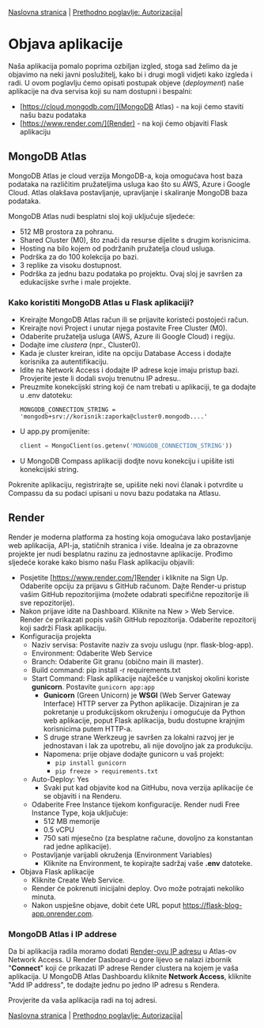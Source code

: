 <link rel="stylesheet" href="assets/css/custom.css">

[Naslovna stranica](README.md) | [Prethodno poglavlje: Autorizacija](chapter4.md)| 

# Objava aplikacije
Naša aplikacija pomalo poprima ozbiljan izgled, stoga sad želimo da je objavimo na neki javni poslužitelj, kako bi i drugi mogli vidjeti kako izgleda i radi. U ovom poglavlju ćemo opisati postupak objeve (*deployment*) naše aplikacije na dva servisa koji su nam dostupni i bespalni:
* [https://cloud.mongodb.com/](MongoDB Atlas) - na koji ćemo staviti našu bazu podataka
* [https://www.render.com/](Render) - na koji ćemo objaviti Flask aplikaciju

## MongoDB Atlas

MongoDB Atlas je cloud verzija MongoDB-a, koja omogućava host baza podataka na različitim pružateljima usluga kao što su AWS, Azure i Google Cloud. Atlas olakšava postavljanje, upravljanje i skaliranje MongoDB baza podataka. 

MongoDB Atlas nudi besplatni sloj koji uključuje sljedeće:
* 512 MB prostora za pohranu.
* Shared Cluster (M0), što znači da resurse dijelite s drugim korisnicima.
* Hosting na bilo kojem od podržanih pružatelja cloud usluga.
* Podrška za do 100 kolekcija po bazi.
* 3 replike za visoku dostupnost.
* Podrška za jednu bazu podataka po projektu.
Ovaj sloj je savršen za edukacijske svrhe i male projekte.

### Kako koristiti MongoDB Atlas u Flask aplikaciji?
* Kreirajte MongoDB Atlas račun ili se prijavite koristeći postojeći račun. 
* Kreirajte novi Project i unutar njega postavite Free Cluster (M0).
* Odaberite pružatelja usluga (AWS, Azure ili Google Cloud) i regiju.
* Dodajte ime *clustera* (npr., Cluster0).
* Kada je cluster kreiran, idite na opciju Database Access i dodajte korisnika za autentifikaciju.
* Idite na Network Access i dodajte IP adrese koje imaju pristup bazi. Provjerite jeste li dodali svoju trenutnu IP adresu..
* Preuzmite konekcijski string koji će nam trebati u aplikaciji, te ga dodajte u .env datoteku:
    ```
    MONGODB_CONNECTION_STRING = 'mongodb+srv://korisnik:zaporka@cluster0.mongodb....'
    ```
* U app.py promijenite:
    ```python
    client = MongoClient(os.getenv('MONGODB_CONNECTION_STRING'))
    ```
* U MongoDB Compass aplikaciji dodjte novu konekciju i upišite isti konekcijski string.

Pokrenite aplikaciju, registrirajte se, upišite neki novi članak i potvrdite u Compassu da su podaci upisani u novu bazu podataka na Atlasu.

## Render

Render je moderna platforma za hosting koja omogućava lako postavljanje web aplikacija, API-ja, statičnih stranica i više. Idealna je za obrazovne projekte jer nudi besplatnu razinu za jednostavne aplikacije.
Prođimo sljedeće korake kako bismo našu Flask aplikaciju objavili:

* Posjetite [https://www.render.com/]Render i kliknite na Sign Up. Odaberite opciju za prijavu s GitHub računom. Dajte Render-u pristup vašim GitHub repozitorijima (možete odabrati specifične repozitorije ili sve repozitorije).
* Nakon prijave idite na Dashboard. Kliknite na New > Web Service. Render će prikazati popis vaših GitHub repozitorija. Odaberite repozitorij koji sadrži Flask aplikaciju.
* Konfiguracija projekta
  * Naziv servisa: Postavite naziv za svoju uslugu (npr. flask-blog-app).
  * Environment: Odaberite Web Service
  * Branch: Odaberite Git granu (obično main ili master).
  * Build command: pip install -r requirements.txt
  * Start Command: Flask aplikacije najčešće u vanjskoj okolini koriste **gunicorn**. Postavite ```gunicorn app:app```
    * **Gunicorn** (Green Unicorn) je **WSGI** (Web Server Gateway Interface) HTTP server za Python aplikacije. Dizajniran je za pokretanje u produkcijskom okruženju i omogućuje da Python web aplikacije, poput Flask aplikacija, budu dostupne krajnjim korisnicima putem HTTP-a.
    * S druge strane Werkzeug je savršen za lokalni razvoj jer je jednostavan i lak za upotrebu, ali nije dovoljno jak za produkciju.
    * Napomena: prije objave dodajte gunicorn u vaš projekt:
      *  ```pip install gunicorn```
      *  ```pip freeze > requirements.txt```
  * Auto-Deploy: Yes
    * Svaki put kad objavite kod na GitHubu, nova verzija aplikacije će se objaviti i na Renderu.
  * Odaberite Free Instance tijekom konfiguracije. Render nudi Free Instance Type, koja uključuje:
    * 512 MB memorije
    * 0.5 vCPU
    * 750 sati mjesečno (za besplatne račune, dovoljno za konstantan rad jedne aplikacije).
  * Postavljanje varijabli okruženja (Environment Variables)
    * Kliknite na Environment, te kopirajte sadržaj vaše **.env** datoteke.
* Objava Flask aplikacije
  * Kliknite Create Web Service.
  * Render će pokrenuti inicijalni deploy. Ovo može potrajati nekoliko minuta.
  * Nakon uspješne objave, dobit ćete URL poput https://flask-blog-app.onrender.com.

### MongoDB Atlas i IP addrese
Da bi aplikacija radila moramo dodati [Render-ovu IP adresu](https://render.com/docs/static-outbound-ip-addresses) u Atlas-ov Network Access. U Render Dasboard-u gore lijevo se nalazi izbornik "**Connect**" koji će prikazati IP adrese Render clustera na kojem je vaša aplikacija. 
U MongoDB Atlas Dashboardu kliknite **Network Access**, kliknite "Add IP address", te dodajte jednu po jedno IP adresu s Rendera.

Provjerite da vaša aplikacija radi na toj adresi.

[Naslovna stranica](README.md) | [Prethodno poglavlje: Autorizacija](chapter4.md)| 


